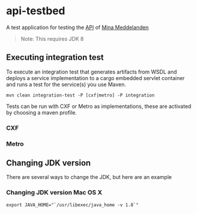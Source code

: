 # api-testbed

A test application for testing the
[API](https://emma.skatteverket.se/ezwa100/minameddelanden_wsdl/open/)
of [Mina Meddelanden](http://www.minameddelanden.se/mm/teknikochdrift.html)

> Note: This requires JDK 8

## Executing integration test

To execute an integration test that generates artifacts from WSDL and
deploys a service implementation to a cargo embedded servlet container
and runs a test for the service(s) you use Maven.

```mvn
mvn clean integration-test -P [cxf|metro] -P integration
```

Tests can be run with CXF or Metro as implementations, these are
activated by choosing a maven profile.

### CXF

### Metro

## Changing JDK version
There are several ways to change the JDK, but here are an example

### Changing JDK version Mac OS X

```shell
export JAVA_HOME="`/usr/libexec/java_home -v 1.8`"
```